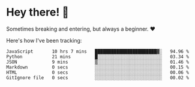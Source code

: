# Hey there! 👋
Sometimes breaking and entering, but always a beginner. ❤️

Here's how I've been tracking:
<!--START_SECTION:waka-->

```text
JavaScript       10 hrs 7 mins   ███████████████████████▓░   94.96 %
Python           21 mins         █░░░░░░░░░░░░░░░░░░░░░░░░   03.34 %
JSON             9 mins          ▒░░░░░░░░░░░░░░░░░░░░░░░░   01.46 %
Markdown         0 secs          ░░░░░░░░░░░░░░░░░░░░░░░░░   00.15 %
HTML             0 secs          ░░░░░░░░░░░░░░░░░░░░░░░░░   00.06 %
GitIgnore file   0 secs          ░░░░░░░░░░░░░░░░░░░░░░░░░   00.02 %
```

<!--END_SECTION:waka-->
